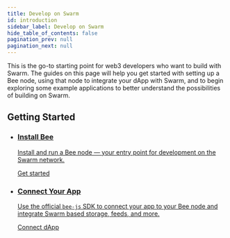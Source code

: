 ```yaml
---
title: Develop on Swarm
id: introduction
sidebar_label: Develop on Swarm
hide_table_of_contents: false
pagination_prev: null
pagination_next: null
---
```



 This is the go-to starting point for web3 developers who want to build with Swarm. The guides on this page will help you get started with setting up a Bee node, using that node to integrate your dApp with Swarm, and to begin exploring some example applications to better understand the possibilities of building on Swarm.

## Getting Started

<div class="hub-wrap">
 <div class="container">
    <ul class="hub-grid">
      <li class="hub-card">
        <a class="hub-card__link" href="/docs/bee/installation/quick-start">
          <h3 class="hub-card__title">Install Bee</h3>
          <p class="hub-card__desc">
            Install and run a Bee node — your entry point for development on the Swarm network.
          </p>
          <span class="hub-card__cta">Get started</span>
        </a>
      </li>
      <li class="hub-card">
        <a class="hub-card__link" target="_blank" href="https://bee-js.ethswarm.org/docs/getting-started/#installation">
          <h3 class="hub-card__title">Connect Your App</h3>
          <p class="hub-card__desc">
            Use the official <code>bee-js</code> SDK to connect your app to your Bee node and integrate Swarm based storage, feeds, and more.
          </p>
          <span class="hub-card__cta">Connect dApp</span>
        </a>
      </li>
    </ul>
  </div>

</div>
